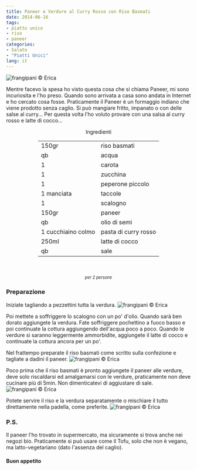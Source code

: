 ```yaml
---
title: Paneer e Verdure al Curry Rosso con Riso Basmati
date: 2014-06-16
tags:
- piatto unico
- riso
- paneer
categories:
- Salato
- "Piatti Unici"
lang: it
---
```

![](header.jpg "frangipani © Erica")

Mentre facevo la spesa ho visto questa cosa che si chiama Paneer, mi sono incuriosita e l'ho preso. Quando sono arrivata a casa sono andata in Internet e ho cercato cosa fosse. Praticamente il Paneer è un formaggio indiano che viene prodotto senza caglio. Si può mangiare fritto, impanato o con delle salse al curry... Per questa volta l'ho voluto provare con una salsa al curry rosso e latte di cocco... 


<div id="wrapper" style="text-align: center">
  <div id="yourdiv" style="display: inline-block;">
    <div class="ingredients">
      <div class="ingredients-title">Ingredienti</div>
      <table>
        <tbody>
          <tr>
            <td>150gr</td>
            <td>riso basmati</td>
          </tr>
          <tr>
            <td>qb</td>
            <td>acqua</td>
          </tr>
          <tr>
            <td>1</td>
            <td>carota</td>
          </tr>
          <tr>
            <td>1</td>
            <td>zucchina</td>
          </tr>
          <tr>
            <td>1</td>
            <td>peperone piccolo</td>
          </tr>
          <tr>
            <td>1 manciata</td>
            <td>taccole</td>
          </tr>
          <tr>
            <td>1</td>
            <td>scalogno</td>
          </tr>
          <tr>
            <td>150gr</td>
            <td>paneer</td>
          </tr>
          <tr>
            <td>qb</td>
            <td>olio di semi</td>
          </tr>
          <tr>
            <td>1 cucchiaino colmo</td>
            <td>pasta di curry rosso</td>
          </tr>
          <tr>
            <td>250ml</td>
            <td>latte di cocco</td>
          </tr>
          <tr>
            <td>qb</td>
            <td>sale</td>
          </tr>
        </tbody>
      </table>
      <br></br>
      <i class="pull-right" style="font-size: 80%;">per 2 persone</i>
    </div>
  </div>
</div>


<h3>
  <font color="grey">
    <i class="fa fa-cogs"></i>
  </font> Preparazione
</h3>

Iniziate tagliando a pezzettini tutta la verdura.
![](verdure.jpg "frangipani © Erica")

Poi mettete a soffriggere lo scalogno con un po' d'olio. Quando sarà ben dorato aggiungete la verdura. Fate soffriggere pochettino a fuoco basso e poi continuate la cottura aggiungendo dell'acqua poco a poco. Quando le verdure si saranno leggermente ammorbidite, aggiungete il latte di cocco e continuate la cottura ancora per un po'.

Nel frattempo preparate il riso basmati come scritto sulla confezione e tagliate a dadini il paneer.
![](paneer.jpg "frangipani © Erica")

Poco prima che il riso basmati è pronto aggiungete il paneer alle verdure, deve solo riscaldarsi ed amalgamarsi con le verdure, praticamente non deve cucinare più di 5min. Non dimenticatevi di aggiustare di sale.
![](condimento.jpg "frangipani © Erica")

Potete servire il riso e la verdura separatamente o mischiare il tutto direttamente nella padella, come preferite.
![](risultato.jpg "frangipani © Erica")


<h3>
  <font color="#FFCC00">
    <i class="fa fa-lightbulb-o"></i>
  </font> P.S.
</h3>

Il paneer l'ho trovato in supermercato, ma sicuramente si trova anche nei negozi bio. Praticamente si può usare come il Tofu, solo che non è vegano, ma latto-vegetariano (dato l'assenza del caglio).


<h4>Buon appetito
  <font color="red">
    <i class="fa fa-smile-o"></i>
  </font>
</h4>